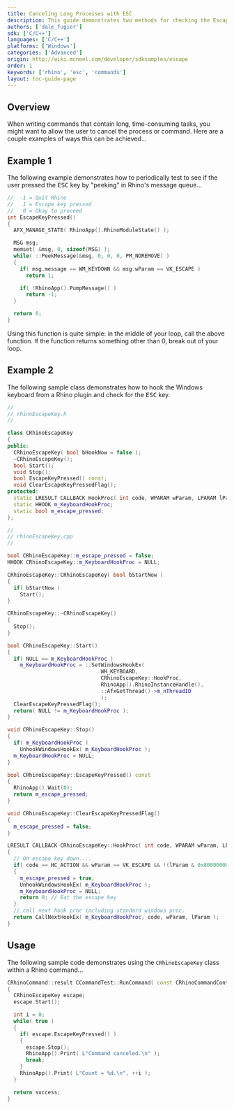 ```yaml
---
title: Canceling Long Processes with ESC
description: This guide demonstrates two methods for checking the Escape key.
authors: ['dale_fugier']
sdk: ['C/C++']
languages: ['C/C++']
platforms: ['Windows']
categories: ['Advanced']
origin: http://wiki.mcneel.com/developer/sdksamples/escape
order: 1
keywords: ['rhino', 'esc', 'commands']
layout: toc-guide-page
---
```


 
## Overview

When writing commands that contain long, time-consuming tasks, you might want to allow the user to cancel the process or command.  Here are a couple examples of ways this can be achieved...

## Example 1

The following example demonstrates how to periodically test to see if the user pressed the <kbd>ESC</kbd> key by "peeking" in Rhino's message queue...

```cpp
//  -1 = Quit Rhino
//   1 = Escape key pressed
//   0 = Okay to proceed
int EscapeKeyPressed()
{
  AFX_MANAGE_STATE( RhinoApp().RhinoModuleState() );

  MSG msg;
  memset( &msg, 0, sizeof(MSG) );
  while( ::PeekMessage(&msg, 0, 0, 0, PM_NOREMOVE) )
  {
    if( msg.message == WM_KEYDOWN && msg.wParam == VK_ESCAPE )
      return 1;

    if( !RhinoApp().PumpMessage() )
      return -1;
  }

  return 0;
}
```

Using this function is quite simple: in the middle of your loop, call the above function.  If the function returns something other than 0, break out of your loop.

## Example 2

The following sample class demonstrates how to hook the Windows keyboard from a Rhino plugin and check for the <kbd>ESC</kbd> key.

```cpp
//
// rhinoEscapeKey.h
//

class CRhinoEscapeKey
{
public:
  CRhinoEscapeKey( bool bHookNow = false );
  ~CRhinoEscapeKey();
  bool Start();
  void Stop();
  bool EscapeKeyPressed() const;
  void ClearEscapeKeyPressedFlag();
protected:
  static LRESULT CALLBACK HookProc( int code, WPARAM wParam, LPARAM lParam );
  static HHOOK m_KeyboardHookProc;
  static bool m_escape_pressed;
};

//
// rhinoEscapeKey.cpp
//

bool CRhinoEscapeKey::m_escape_pressed = false;
HHOOK CRhinoEscapeKey::m_KeyboardHookProc = NULL;

CRhinoEscapeKey::CRhinoEscapeKey( bool bStartNow )
{
  if( bStartNow )
    Start();
}

CRhinoEscapeKey::~CRhinoEscapeKey()
{
  Stop();
}

bool CRhinoEscapeKey::Start()
{
  if( NULL == m_KeyboardHookProc )
    m_KeyboardHookProc = ::SetWindowsHookEx(
                              WH_KEYBOARD,
                              CRhinoEscapeKey::HookProc,
                              RhinoApp().RhinoInstanceHandle(),
                              ::AfxGetThread()->m_nThreadID
                              );
  ClearEscapeKeyPressedFlag();
  return( NULL != m_KeyboardHookProc );
}

void CRhinoEscapeKey::Stop()
{
  if( m_KeyboardHookProc )
    UnhookWindowsHookEx( m_KeyboardHookProc );
  m_KeyboardHookProc = NULL;
}

bool CRhinoEscapeKey::EscapeKeyPressed() const
{
  RhinoApp().Wait(0);
  return m_escape_pressed;
}

void CRhinoEscapeKey::ClearEscapeKeyPressedFlag()
{
  m_escape_pressed = false;
}

LRESULT CALLBACK CRhinoEscapeKey::HookProc( int code, WPARAM wParam, LPARAM lParam )
{
  // On escape key down....
  if( code == HC_ACTION && wParam == VK_ESCAPE && !(lParam & 0x80000000) )
  {
    m_escape_pressed = true;
    UnhookWindowsHookEx( m_KeyboardHookProc );
    m_KeyboardHookProc = NULL;
    return 0; // Eat the escape key
  }
  // call next hook proc including standard windows proc.
  return CallNextHookEx( m_KeyboardHookProc, code, wParam, lParam );
}
```

## Usage

The following sample code demonstrates using the `CRhinoEscapeKey` class within a Rhino command...

```cpp
CRhinoCommand::result CCommandTest::RunCommand( const CRhinoCommandContext& context )
{
  CRhinoEscapeKey escape;
  escape.Start();

  int i = 0;
  while( true )
  {
    if( escape.EscapeKeyPressed() )
    {
      escape.Stop();
      RhinoApp().Print( L"Command canceled.\n" );
      break;
    }
    RhinoApp().Print( L"Count = %d.\n", ++i );
  }

  return success;
}
```
